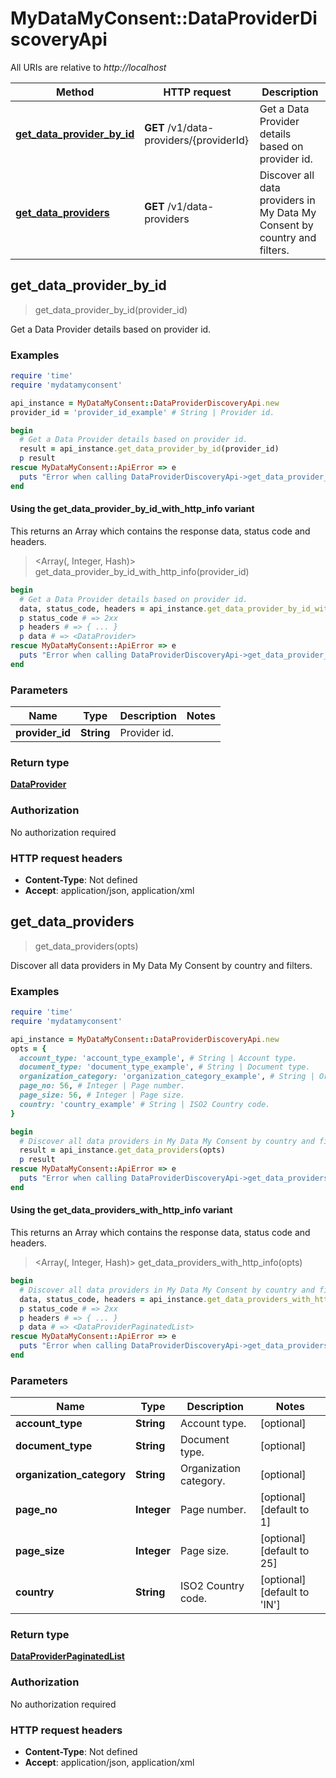 # MyDataMyConsent::DataProviderDiscoveryApi

All URIs are relative to *http://localhost*

| Method | HTTP request | Description |
| ------ | ------------ | ----------- |
| [**get_data_provider_by_id**](DataProviderDiscoveryApi.md#get_data_provider_by_id) | **GET** /v1/data-providers/{providerId} | Get a Data Provider details based on provider id. |
| [**get_data_providers**](DataProviderDiscoveryApi.md#get_data_providers) | **GET** /v1/data-providers | Discover all data providers in My Data My Consent by country and filters. |


## get_data_provider_by_id

> <DataProvider> get_data_provider_by_id(provider_id)

Get a Data Provider details based on provider id.

### Examples

```ruby
require 'time'
require 'mydatamyconsent'

api_instance = MyDataMyConsent::DataProviderDiscoveryApi.new
provider_id = 'provider_id_example' # String | Provider id.

begin
  # Get a Data Provider details based on provider id.
  result = api_instance.get_data_provider_by_id(provider_id)
  p result
rescue MyDataMyConsent::ApiError => e
  puts "Error when calling DataProviderDiscoveryApi->get_data_provider_by_id: #{e}"
end
```

#### Using the get_data_provider_by_id_with_http_info variant

This returns an Array which contains the response data, status code and headers.

> <Array(<DataProvider>, Integer, Hash)> get_data_provider_by_id_with_http_info(provider_id)

```ruby
begin
  # Get a Data Provider details based on provider id.
  data, status_code, headers = api_instance.get_data_provider_by_id_with_http_info(provider_id)
  p status_code # => 2xx
  p headers # => { ... }
  p data # => <DataProvider>
rescue MyDataMyConsent::ApiError => e
  puts "Error when calling DataProviderDiscoveryApi->get_data_provider_by_id_with_http_info: #{e}"
end
```

### Parameters

| Name | Type | Description | Notes |
| ---- | ---- | ----------- | ----- |
| **provider_id** | **String** | Provider id. |  |

### Return type

[**DataProvider**](DataProvider.md)

### Authorization

No authorization required

### HTTP request headers

- **Content-Type**: Not defined
- **Accept**: application/json, application/xml


## get_data_providers

> <DataProviderPaginatedList> get_data_providers(opts)

Discover all data providers in My Data My Consent by country and filters.

### Examples

```ruby
require 'time'
require 'mydatamyconsent'

api_instance = MyDataMyConsent::DataProviderDiscoveryApi.new
opts = {
  account_type: 'account_type_example', # String | Account type.
  document_type: 'document_type_example', # String | Document type.
  organization_category: 'organization_category_example', # String | Organization category.
  page_no: 56, # Integer | Page number.
  page_size: 56, # Integer | Page size.
  country: 'country_example' # String | ISO2 Country code.
}

begin
  # Discover all data providers in My Data My Consent by country and filters.
  result = api_instance.get_data_providers(opts)
  p result
rescue MyDataMyConsent::ApiError => e
  puts "Error when calling DataProviderDiscoveryApi->get_data_providers: #{e}"
end
```

#### Using the get_data_providers_with_http_info variant

This returns an Array which contains the response data, status code and headers.

> <Array(<DataProviderPaginatedList>, Integer, Hash)> get_data_providers_with_http_info(opts)

```ruby
begin
  # Discover all data providers in My Data My Consent by country and filters.
  data, status_code, headers = api_instance.get_data_providers_with_http_info(opts)
  p status_code # => 2xx
  p headers # => { ... }
  p data # => <DataProviderPaginatedList>
rescue MyDataMyConsent::ApiError => e
  puts "Error when calling DataProviderDiscoveryApi->get_data_providers_with_http_info: #{e}"
end
```

### Parameters

| Name | Type | Description | Notes |
| ---- | ---- | ----------- | ----- |
| **account_type** | **String** | Account type. | [optional] |
| **document_type** | **String** | Document type. | [optional] |
| **organization_category** | **String** | Organization category. | [optional] |
| **page_no** | **Integer** | Page number. | [optional][default to 1] |
| **page_size** | **Integer** | Page size. | [optional][default to 25] |
| **country** | **String** | ISO2 Country code. | [optional][default to &#39;IN&#39;] |

### Return type

[**DataProviderPaginatedList**](DataProviderPaginatedList.md)

### Authorization

No authorization required

### HTTP request headers

- **Content-Type**: Not defined
- **Accept**: application/json, application/xml

